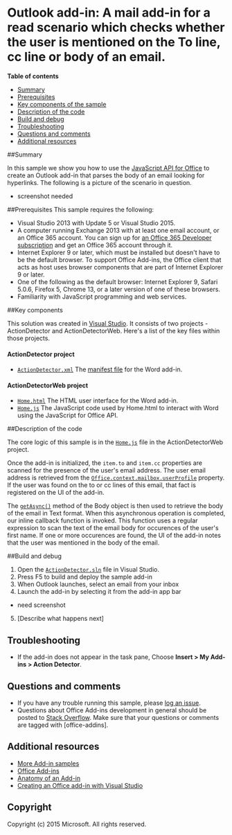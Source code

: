 # Outlook add-in: A mail add-in for a read scenario which checks whether the user is mentioned on the To line, cc line or body of an email.

**Table of contents**

* [Summary](#summary)
* [Prerequisites](#prerequisites)
* [Key components of the sample](#components)
* [Description of the code](#codedescription)
* [Build and debug](#build)
* [Troubleshooting](#troubleshooting)
* [Questions and comments](#questions)
* [Additional resources](#additional-resources)

<a name="summary"></a>
##Summary

In this sample we show you how to use the [JavaScript API for Office](https://msdn.microsoft.com/library/b27e70c3-d87d-4d27-85e0-103996273298(v=office.15)) to create an Outlook add-in that parses the body of an email looking for hyperlinks. The following is a  picture of the scenario in question.

 - screenshot needed

<a name="prerequisites"></a>
##Prerequisites
This sample requires the following:  

  - Visual Studio 2013 with Update 5 or Visual Studio 2015.  
  - A computer running Exchange 2013 with at least one email account, or an Office 365 account. You can sign up for [an Office 365 Developer subscription](http://aka.ms/ro9c62) and get an Office 365 account through it.
  - Internet Explorer 9 or later, which must be installed but doesn't have to be the default browser. To support Office Add-ins, the Office client that acts as host uses browser components that are part of Internet Explorer 9 or later.
  - One of the following as the default browser: Internet Explorer 9, Safari 5.0.6, Firefox 5, Chrome 13, or a later version of one of these browsers.
  - Familiarity with JavaScript programming and web services.

<a name="components"></a>
##Key components

This solution was created in [Visual Studio](https://msdn.microsoft.com/library/office/fp179827.aspx#Tools_CreatingWithVS). It consists of two projects - ActionDetector and ActionDetectorWeb. Here's a list of the key files within those projects. 
#### ActionDetector project

* [```ActionDetector.xml```](https://github.com/OfficeDev/Outlook-Add-in-ActionDetector/blob/master/ActionDetector/ActionDetectorManifest/ActionDetector.xml) The [manifest file](https://msdn.microsoft.com/library/office/jj220082.aspx#StartBuildingApps_AnatomyofApp) for the Word add-in.

#### ActionDetectorWeb project

* [```Home.html```](https://github.com/OfficeDev/Outlook-Add-in-ActionDetector/blob/master/ActionDetectorWeb/AppRead/Home/Home.html) The HTML user interface for the Word add-in.
* [```Home.js```](https://github.com/OfficeDev/Outlook-Add-in-ActionDetector/blob/master/ActionDetectorWeb/AppRead/Home/Home.js) The JavaScript code used by Home.html to interact with Word using the JavaScript for Office API. 


<a name="codedescription"></a>
##Description of the code

The core logic of this sample is in the [```Home.js```](https://github.com/OfficeDev/Outlook-Add-in-ActionDetector/blob/master/ActionDetectorWeb/AppRead/Home/Home.js)  file in the ActionDetectorWeb project. 

Once the add-in is initialized, the `item.to` and `item.cc` properties are scanned for the presence of the user's email address. The user email address is retrieved from the [```Office.context.mailbox.userProfile```](https://msdn.microsoft.com/library/office/fp160976.aspx) property. If the user was found on the to or cc lines of this email, that fact is registered on the UI of the add-in. 

The [```getAsync()```](https://msdn.microsoft.com/library/office/mt269089.aspx) method of the Body object is then used to retrieve the body of the email in Text format. When this asynchronous operation is completed, our inline callback function is invoked. This function uses a regular expression to scan the text of the email body for occurences of the user's first name. If one or more occurences are found, the UI of the add-in notes that the user was mentioned in the body of the email. 


<a name="build"></a>
##Build and debug
1. Open the [```ActionDetector.sln```](ActionDetector.sln) file in Visual Studio.
2. Press F5 to build and deploy the sample add-in 
3. When Outlook launches, select an email from your inbox
4. Launch the add-in by selecting it from the add-in app bar

 - need screenshot


5. [Describe what happens next]


<a name="troubleshooting"></a>
## Troubleshooting

- If the add-in does not appear in the task pane, Choose **Insert > My Add-ins >  Action Detector**.

<a name="questions"></a>
## Questions and comments

- If you have any trouble running this sample, please [log an issue](https://github.com/OfficeDev/Outlook-Add-in-ActionDetector/issues).
- Questions about Office Add-ins development in general should be posted to [Stack Overflow](http://stackoverflow.com/questions/tagged/office-addins). Make sure that your questions or comments are tagged with [office-addins].


<a name="additional-resources"></a>
## Additional resources ##

- [More Add-in samples](https://github.com/OfficeDev?utf8=%E2%9C%93&query=-Add-in)
- [Office Add-ins](http://msdn.microsoft.com/library/office/jj220060.aspx)
- [Anatomy of an Add-in](https://msdn.microsoft.com/library/office/jj220082.aspx#StartBuildingApps_AnatomyofApp)
- [Creating an Office add-in with Visual Studio](https://msdn.microsoft.com/library/office/fp179827.aspx#Tools_CreatingWithVS)


## Copyright
Copyright (c) 2015 Microsoft. All rights reserved.
